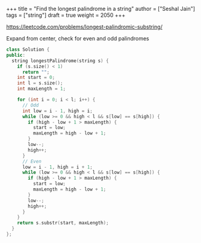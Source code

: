 +++
title = "Find the longest palindrome in a string"
author = ["Seshal Jain"]
tags = ["string"]
draft = true
weight = 2050
+++

<https://leetcode.com/problems/longest-palindromic-substring/>

Expand from center, check for even and odd palindromes

```cpp
class Solution {
public:
  string longestPalindrome(string s) {
    if (s.size() < 1)
      return "";
    int start = 0;
    int l = s.size();
    int maxLength = 1;

    for (int i = 0; i < l; i++) {
      // Odd
      int low = i - 1, high = i;
      while (low >= 0 && high < l && s[low] == s[high]) {
        if (high - low + 1 > maxLength) {
          start = low;
          maxLength = high - low + 1;
        }
        low--;
        high++;
      }
      // Even
      low = i - 1, high = i + 1;
      while (low >= 0 && high < l && s[low] == s[high]) {
        if (high - low + 1 > maxLength) {
          start = low;
          maxLength = high - low + 1;
        }
        low--;
        high++;
      }
    }
    return s.substr(start, maxLength);
  }
};
```
